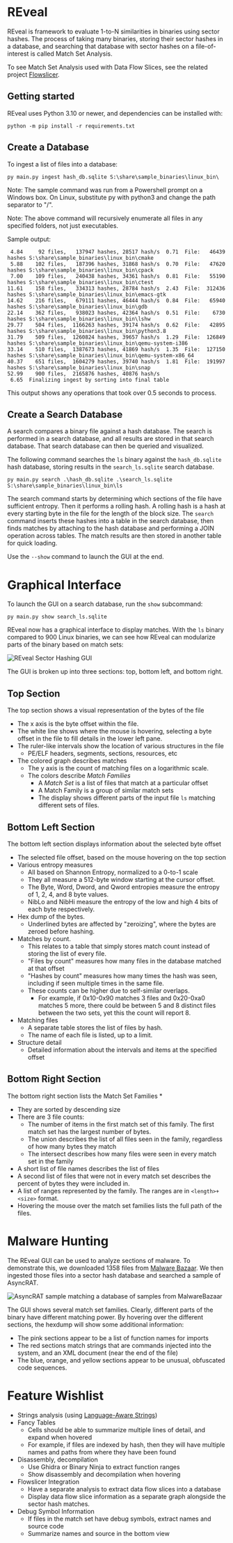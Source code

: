 # REveal

REveal is framework to evaluate 1-to-N similarities in binaries using sector hashes.  The process of taking many 
binaries, storing their sector hashes in a database, and searching that database with sector hashes on a 
file-of-interest is called Match Set Analysis.

To see Match Set Analysis used with Data Flow Slices, see the related project 
[Flowslicer](https://github.com/praxiseng/flowslicer).


## Getting started

REveal uses Python 3.10 or newer, and dependencies can be installed with:

```
python -m pip install -r requirements.txt
```

## Create a Database

To ingest a list of files into a database:

```
py main.py ingest hash_db.sqlite S:\share\sample_binaries\linux_bin\
```

Note: The sample command was run from a Powershell prompt on a Windows box.  On Linux, substitute py with python3 and change the
path separator to "/".

Note: The above command will recursively enumerate all files in any specified folders, not just executables.


Sample output:
```
 4.84     92 files,   137947 hashes, 28517 hash/s  0.71  File:   46439 hashes S:\share\sample_binaries\linux_bin\cmake
 5.88    102 files,   187396 hashes, 31868 hash/s  0.70  File:   47620 hashes S:\share\sample_binaries\linux_bin\cpack
 7.00    109 files,   240438 hashes, 34361 hash/s  0.81  File:   55190 hashes S:\share\sample_binaries\linux_bin\ctest
11.61    158 files,   334313 hashes, 28784 hash/s  2.43  File:  312436 hashes S:\share\sample_binaries\linux_bin\emacs-gtk
14.62    216 files,   679111 hashes, 46444 hash/s  0.84  File:   65940 hashes S:\share\sample_binaries\linux_bin\gdb
22.14    362 files,   938023 hashes, 42364 hash/s  0.51  File:    6730 hashes S:\share\sample_binaries\linux_bin\lshw
29.77    504 files,  1166263 hashes, 39174 hash/s  0.62  File:   42895 hashes S:\share\sample_binaries\linux_bin\python3.8
31.79    509 files,  1260824 hashes, 39657 hash/s  1.29  File:  126849 hashes S:\share\sample_binaries\linux_bin\qemu-system-i386
33.14    510 files,  1387673 hashes, 41869 hash/s  1.35  File:  127150 hashes S:\share\sample_binaries\linux_bin\qemu-system-x86_64
40.37    651 files,  1604279 hashes, 39740 hash/s  1.81  File:  191997 hashes S:\share\sample_binaries\linux_bin\snap
52.99    900 files,  2165876 hashes, 40876 hash/s
 6.65  Finalizing ingest by sorting into final table
```

This output shows any operations that took over 0.5 seconds to process.

## Create a Search Database

A search compares a binary file against a hash database.  The search is performed in a search database, and all results
are stored in that search database.  That search database can then be queried and visualized.

The following command searches the `ls` binary against the `hash_db.sqlite` hash database, storing results in the 
`search_ls.sqlite` search database.

```
py main.py search .\hash_db.sqlite .\search_ls.sqlite S:\share\sample_binaries\linux_bin\ls
```

The search command starts by determining which sections of the file have sufficient entropy.  Then it performs a rolling
hash.  A rolling hash is a hash at every starting byte in the file for the length of the block size.  The `search`
command inserts these hashes into a table in the search database, then finds matches by attaching to the hash database
and performing a JOIN operation across tables.  The match results are then stored in another table for quick loading.


Use the `--show` command to launch the GUI at the end.

# Graphical Interface

To launch the GUI on a search database, run the `show` subcommand:

```
py main.py show search_ls.sqlite
```

REveal now has a graphical interface to display matches.  With the `ls` binary compared to 900 Linux binaries, we can
see how REveal can modularize parts of the binary based on match sets:

![REveal Sector Hashing GUI](img/REVeal_GUI.png)

The GUI is broken up into three sections: top, bottom left, and bottom right.

## Top Section

The top section shows a visual representation of the bytes of the file
* The x axis is the byte offset within the file.
* The white line shows where the mouse is hovering, selecting a byte offset in the file to fill details in the lower
left pane.
* The ruler-like intervals show the location of various structures in the file
  * PE/ELF headers, segments, sections, resources, etc
* The colored graph describes matches
  * The y axis is the count of matching files on a logarithmic scale.
  * The colors describe _Match Families_
    * A _Match Set_ is a list of files that match at a particular offset
    * A Match Family is a group of similar match sets
    * The display shows different parts of the input file `ls` matching different sets of files. 

## Bottom Left Section

The bottom left section displays information about the selected byte offset
* The selected file offset, based on the mouse hovering on the top section
* Various entropy measures
  * All based on Shannon Entropy, normalized to a 0-to-1 scale
  * They all measure a 512-byte window starting at the cursor offset.
  * The Byte, Word, Dword, and Qword entropies measure the entropy of 1, 2, 4, and 8 byte values.
  * NibLo and NibHi measure the entropy of the low and high 4 bits of each byte respectively.
* Hex dump of the bytes.
  * Underlined bytes are affected by "zeroizing", where the bytes are zeroed before hashing.
* Matches by count.
  * This relates to a table that simply stores match count instead of storing the list of every file.
  * "Files by count" measures how many files in the database matched at that offset
  * "Hashes by count" measures how many times the hash was seen, including if seen multiple times in the same file.
  * These counts can be higher due to self-similar overlaps.
    * For example, if 0x10-0x90 matches 3 files and 0x20-0xa0 matches 5 more, there could be between 5 and 8 distinct 
      files between the two sets, yet this the count will report 8. 
* Matching files
  * A separate table stores the list of files by hash.
  * The name of each file is listed, up to a limit.
* Structure detail
  * Detailed information about the intervals and items at the specified offset

## Bottom Right Section

The bottom right section lists the Match Set Families
* 
* They are sorted by descending size
* There are 3 file counts:
  * The number of items in the first match set of this family.  The first match set has the largest number of bytes.
  * The union describes the list of all files seen in the family, regardless of how many bytes they match
  * The intersect describes how many files were seen in every match set in the family
* A short list of file names describes the list of files
* A second list of files that were not in every match set describes the percent of bytes they were included in.
* A list of ranges represented by the family.  The ranges are in `<length>+<size>` format.
* Hovering the mouse over the match set families lists the full path of the files.

# Malware Hunting

The REveal GUI can be used to analyze sections of malware.  To demonstrate this, we downloaded 1358 files from 
[Malware Bazaar](https://bazaar.abuse.ch/).  We then ingested those files into a sector hash database and searched a
sample of AsyncRAT.

![AsyncRAT sample matching a database of samples from MalwareBazaar](img/AsyncRAT.png)

The GUI shows several match set families.  Clearly, different parts of the binary have different matching power.
By hovering over the different sections, the hexdump will show some additional information:

* The pink sections appear to be a list of function names for imports
* The red sections match strings that are commands injected into the system, and an XML document (near the end of the file)
* The blue, orange, and yellow sections appear to be unusual, obfuscated code sequences.


# Feature Wishlist

* Strings analysis (using [Language-Aware Strings](https://osdn.net/projects/sfnet_la-strings/releases/))
* Fancy Tables
  * Cells should be able to summarize multiple lines of detail, and expand when hovered
  * For example, if files are indexed by hash, then they will have multiple names and paths from where they have been found
* Disassembly, decompilation
  * Use Ghidra or Binary Ninja to extract function ranges
  * Show disassembly and decompilation when hovering
* Flowslicer Integration
  * Have a separate analysis to extract data flow slices into a database
  * Display data flow slice information as a separate graph alongside the sector hash matches.
* Debug Symbol Information
  * If files in the match set have debug symbols, extract names and source code
  * Summarize names and source in the bottom view